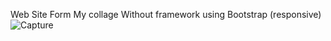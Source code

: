 Web Site Form My collage Without framework 
using Bootstrap (responsive)
![Capture](https://user-images.githubusercontent.com/74122938/155906954-120bcad0-8194-4ceb-ae69-708ff227c7b0.JPG)
